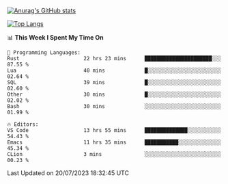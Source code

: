[![Anurag's GitHub stats](https://github-readme-stats.vercel.app/api?username=wugouzi&count_private=true)](https://github.com/anuraghazra/github-readme-stats)

[![Top Langs](https://github-readme-stats.vercel.app/api/top-langs/?username=wugouzi&layout=compact&count_private=true&hide=html)](https://github.com/anuraghazra/github-readme-stats)

<!--START_SECTION:waka-->
📊 **This Week I Spent My Time On** 

```text
💬 Programming Languages: 
Rust                     22 hrs 23 mins      ██████████████████████░░░   87.55 % 
Lua                      40 mins             █░░░░░░░░░░░░░░░░░░░░░░░░   02.64 % 
SQL                      39 mins             █░░░░░░░░░░░░░░░░░░░░░░░░   02.60 % 
Other                    30 mins             █░░░░░░░░░░░░░░░░░░░░░░░░   02.02 % 
Bash                     30 mins             ░░░░░░░░░░░░░░░░░░░░░░░░░   01.99 % 

🔥 Editors: 
VS Code                  13 hrs 55 mins      ██████████████░░░░░░░░░░░   54.43 % 
Emacs                    11 hrs 35 mins      ███████████░░░░░░░░░░░░░░   45.34 % 
CLion                    3 mins              ░░░░░░░░░░░░░░░░░░░░░░░░░   00.23 % 
```


 Last Updated on 20/07/2023 18:32:45 UTC
<!--END_SECTION:waka-->

<!--
**wugouzi/wugouzi** is a ✨ _special_ ✨ repository because its `README.md` (this file) appears on your GitHub profile.

Here are some ideas to get you started:

- 🔭 I’m currently working on ...
- 🌱 I’m currently learning ...
- 👯 I’m looking to collaborate on ...
- 🤔 I’m looking for help with ...
- 💬 Ask me about ...
- 📫 How to reach me: ...
- 😄 Pronouns: ...
- ⚡ Fun fact: ...
-->
